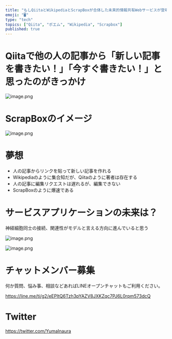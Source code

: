 ```yaml
---
title: "もしQiitaとWikipediaとScrapBoxが合体した未来的情報共有Webサービスが登場したら？の妄想ポエム"
emoji: "🖥"
type: "tech"
topics: ["Qiita", "ポエム", "Wikipedia", "Scrapbox"]
published: true
---
```


# Qiitaで他の人の記事から「新しい記事を書きたい！」「今すぐ書きたい！」と思ったのがきっかけ

![image.png](https://qiita-image-store.s3.amazonaws.com/0/89618/9441fad5-fb2b-6eda-f8c3-da145cc50a8b.png)

# ScrapBoxのイメージ

![image.png](https://qiita-image-store.s3.amazonaws.com/0/89618/d8dc776d-329c-9bf0-29c0-02baa9064489.png)

# 夢想

- 人の記事からリンクを貼って新しい記事を作れる
- Wikipediaのように集合知だが、Qiitaのように著者は存在する
- 人の記事に編集リクエストは遅れるが、編集できない
- ScrapBoxのように爆速である

# サービスアプリケーションの未来は？

神経細胞同士の接続、関連性がモデルと言える方向に進んでいると思う

![image.png](https://qiita-image-store.s3.amazonaws.com/0/89618/20768873-d5ef-d500-240a-0404843fed1a.png)

![image.png](https://qiita-image-store.s3.amazonaws.com/0/89618/4da55e7e-e973-2eea-5153-059d29c1512b.png)









<!-- Update From Qiita API -->

# チャットメンバー募集


何か質問、悩み事、相談などあればLINEオープンチャットもご利用ください。

https://line.me/ti/g2/eEPltQ6Tzh3pYAZV8JXKZqc7PJ6L0rpm573dcQ





# Twitter


https://twitter.com/YumaInaura


<!-- Update From Qiita API -->


